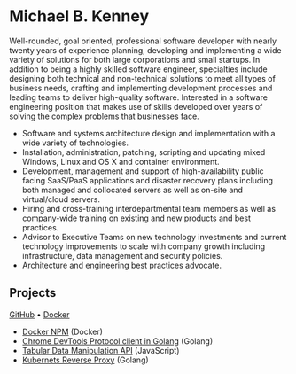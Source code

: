 # Michael B. Kenney

Well-rounded, goal oriented, professional software developer with nearly twenty years of experience planning, developing and implementing a wide variety of solutions for both large corporations and small startups. In addition to being a highly skilled software engineer, specialties include designing both technical and non-technical solutions to meet all types of business needs, crafting and implementing development processes and leading teams to deliver high-quality software. Interested in a software engineering position that makes use of skills developed over years of solving the complex problems that businesses face.

* Software and systems architecture design and implementation with a wide variety of technologies.
* Installation, administration, patching, scripting and updating mixed Windows, Linux and OS X and container environment.
* Development, management and support of high-availability public facing SaaS/PaaS applications and disaster recovery plans including both managed and collocated servers as well as on-site and virtual/cloud servers.
* Hiring and cross-training interdepartmental team members as well as company-wide training on existing and new products and best practices.
* Advisor to Executive Teams on new technology investments and current technology improvements to scale with company growth including infrastructure, data management and security policies.
* Architecture and engineering best practices advocate.

## Projects

[GitHub](https://github.com/mkenney) • [Docker](https://hub.docker.com/u/mkenney/)

* [Docker NPM](http://mkenney.github.io/docker-npm/) (Docker)
* [Chrome DevTools Protocol client in Golang](http://mkenney.github.io/go-chrome) (Golang)
* [Tabular Data Manipulation API](http://mkenney.github.io/DatatableJs) (JavaScript)
* [Kubernets Reverse Proxy](http://mkenney.github.io/k8s-proxy) (Golang)
